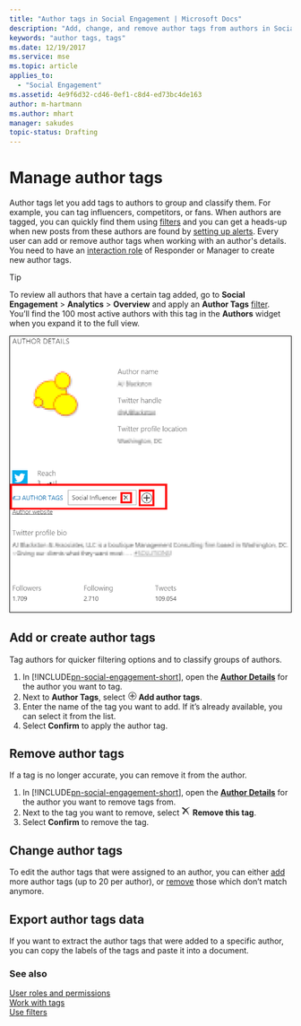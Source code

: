 ```yaml
---
title: "Author tags in Social Engagement | Microsoft Docs"
description: "Add, change, and remove author tags from authors in Social Engagement"
keywords: "author tags, tags"
ms.date: 12/19/2017
ms.service: mse
ms.topic: article
applies_to:
  - "Social Engagement"
ms.assetid: 4e9f6d32-cd46-0ef1-c8d4-ed73bc4de163
author: m-hartmann
ms.author: mhart
manager: sakudes
topic-status: Drafting
---
```


# Manage author tags

Author tags let you add tags to authors to group and classify them. For example, you can tag influencers, competitors, or fans. When authors are tagged, you can quickly find them using [filters](understand-filters.md) and you can get a heads-up when new posts from these authors are found by [setting up alerts](email-alerts.md). 
Every user can add or remove author tags when working with an author's details. You need to have an [interaction role](user-roles.md) of Responder or Manager to create new author tags.

> [!TIP]
> To review all authors that have a certain tag added, go to **Social Engagement** > **Analytics** > **Overview** and apply an **Author Tags** [filter](use-filters.md). You’ll find the 100 most active authors with this tag in the **Authors** widget when you expand it to the full view. 

![Author details with highlighted buttons to add and remove an author tag](media/author-tags-in-author-details.png "Author details with highlighted buttons to add and remove an author tag")

## Add or create author tags

Tag authors for quicker filtering options and to classify groups of authors.

1. In [!INCLUDE[pn-social-engagement-short](../includes/pn-social-engagement-short.md)], open the **[Author Details](author-details.md)** for the author you want to tag. 
2. Next to **Author Tags**, select ![Add author tags symbol](media/add-icon.png "Add author tags symbol") **Add author tags**.
3. Enter the name of the tag you want to add. If it’s already available, you can select it from the list. 
4. Select **Confirm** to apply the author tag.

## Remove author tags

If a tag is no longer accurate, you can remove it from the author.

1.	In [!INCLUDE[pn-social-engagement-short](../includes/pn-social-engagement-short.md)], open the **[Author Details](author-details.md)** for the author you want to remove tags from. 
2.	Next to the tag you want to remove, select ![Remove this tag symbol](media/delete-icon.png "Remove this tag symbol") **Remove this tag**.
3.	Select **Confirm** to remove the tag.

## Change author tags

To edit the author tags that were assigned to an author, you can either [add](#add-or-create-author-tags) more author tags (up to 20 per author), or [remove](#remove-author-tags) those which don’t match anymore. 

## Export author tags data

If you want to extract the author tags that were added to a specific author, you can copy the labels of the tags and paste it into a document.

### See also

[User roles and permissions](user-roles.md)    
[Work with tags](tags.md)    
[Use filters](use-filters.md)